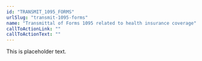 ```yaml
---
id: "TRANSMIT_1095_FORMS"
urlSlug: "transmit-1095-forms"
name: "Transmittal of Forms 1095 related to health insurance coverage"
callToActionLink: ""
callToActionText: ""
---
```


This is placeholder text.
